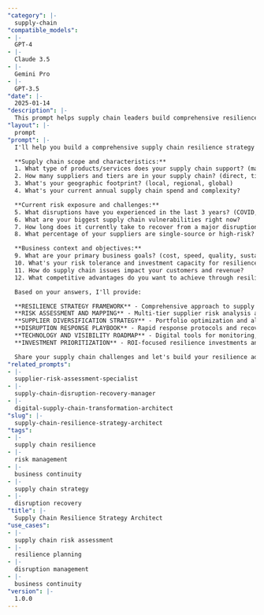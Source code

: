 ```yaml
---
"category": |-
  supply-chain
"compatible_models":
- |-
  GPT-4
- |-
  Claude 3.5
- |-
  Gemini Pro
- |-
  GPT-3.5
"date": |-
  2025-01-14
"description": |-
  This prompt helps supply chain leaders build comprehensive resilience strategies that prepare organizations for disruptions, enable rapid recovery, and create competitive advantages through adaptive supply chain design and risk management.
"layout": |-
  prompt
"prompt": |-
  I'll help you build a comprehensive supply chain resilience strategy that transforms your supply chain from cost-focused to resilience-engineered operations. Let me understand your current situation:

  **Supply chain scope and characteristics:**
  1. What type of products/services does your supply chain support? (manufacturing, retail, technology, healthcare)
  2. How many suppliers and tiers are in your supply chain? (direct, tier 2, tier 3)
  3. What's your geographic footprint? (local, regional, global)
  4. What's your current annual supply chain spend and complexity?

  **Current risk exposure and challenges:**
  5. What disruptions have you experienced in the last 3 years? (COVID, weather, geopolitical, cyber)
  6. What are your biggest supply chain vulnerabilities right now?
  7. How long does it currently take to recover from a major disruption?
  8. What percentage of your suppliers are single-source or high-risk?

  **Business context and objectives:**
  9. What are your primary business goals? (cost, speed, quality, sustainability)
  10. What's your risk tolerance and investment capacity for resilience?
  11. How do supply chain issues impact your customers and revenue?
  12. What competitive advantages do you want to achieve through resilience?

  Based on your answers, I'll provide:

  **RESILIENCE STRATEGY FRAMEWORK** - Comprehensive approach to supply chain risk management and preparation
  **RISK ASSESSMENT AND MAPPING** - Multi-tier supplier risk analysis and vulnerability identification
  **SUPPLIER DIVERSIFICATION STRATEGY** - Portfolio optimization and alternative sourcing development
  **DISRUPTION RESPONSE PLAYBOOK** - Rapid response protocols and recovery procedures
  **TECHNOLOGY AND VISIBILITY ROADMAP** - Digital tools for monitoring, prediction, and coordination
  **INVESTMENT PRIORITIZATION** - ROI-focused resilience investments and capability building

  Share your supply chain challenges and let's build your resilience advantage!
"related_prompts":
- |-
  supplier-risk-assessment-specialist
- |-
  supply-chain-disruption-recovery-manager
- |-
  digital-supply-chain-transformation-architect
"slug": |-
  supply-chain-resilience-strategy-architect
"tags":
- |-
  supply chain resilience
- |-
  risk management
- |-
  business continuity
- |-
  supply chain strategy
- |-
  disruption recovery
"title": |-
  Supply Chain Resilience Strategy Architect
"use_cases":
- |-
  supply chain risk assessment
- |-
  resilience planning
- |-
  disruption management
- |-
  business continuity
"version": |-
  1.0.0
---
```


